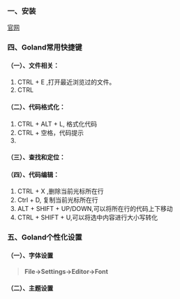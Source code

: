 ### 一、安装



[官网](https://www.jetbrains.com/go/download/)







### 四、Goland常用快捷键

#### （一）、文件相关：

1. CTRL + E ,打开最近浏览过的文件。
2. CTRL

#### （二）、代码格式化：

1. CTRL + ALT + L, 格式化代码
2. CTRL + 空格，代码提示
3. 

#### （三）、查找和定位：

#### （四）、代码编辑：

1. CTRL + X ,删除当前光标所在行
2. Ctrl + D, 复制当前光标所在行
3. ALT + SHIFT + UP/DOWN,可以将所在行的代码上下移动
4. CTRL + SHIFT + U,可以将选中内容进行大小写转化



### 五、Goland个性化设置

#### （一）、字体设置

> **File->Settings->Editor->Font** 

#### （二）、主题设置

